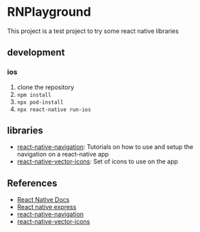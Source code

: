 # RNPlayground

This project is a test project to try some react native libraries

## development

### ios

1. clone the repository
2. `npm install`
3. `npx pod-install`
4. `npx react-native run-ios`

## libraries

- [react-native-navigation](https://reactnavigation.org/): Tutorials on how to use and setup the navigation on a react-native app
- [react-native-vector-icons](react-native-vector-icons): Set of icons to use on the app

## References

- [React Native Docs](https://reactnative.dev/docs/getting-started.html)
- [React native express](http://www.reactnativeexpress.com/)
- [react-native-navigation](https://reactnavigation.org/)
- [react-native-vector-icons](https://github.com/oblador/react-native-vector-icons)